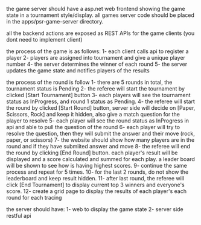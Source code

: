 
the game server should have a asp.net web frontend showing the game state in a tournament style/display.
all games server code should be placed in the apps/psr-game-server directory.

all the backend actions are exposed as REST APIs for the game clients (you dont need to implement client)

the process of the game is as follows:
1- each client calls api to register a player
2- players are assigned into tournament and give a unique player number
4- the server determines the winner of each round
5- the server updates the game state and notifies players of the results

the process of the round is follow
1- there are 5 rounds in total, the tournament status is Pending
2- the referee will start the tournament by clicked [Start Tournament] button
3- each players will see the tournament status as InProgress, and round 1 status as Pending.
4- the referee will start the round by clicked [Start Round] button, server side will decide on [Paper, Scissors, Rock] and keep it hidden, also give a match question for the player to resolve
5- each player will see the round status as InProgress in api and able to pull the question of the round
6- each player will try to resolve the question, then they will submit the answer and their move (rock, paper, or scissors)
7- the website should show how many players are in the round and if they have submiited answer and move
8- the referee will end the round by clicking [End Round] button. each player's result will be displayed and a score calculated and summed for each play. a leader board will be shown to see how is having highest scores.
9- continue the same process and repeat for 5 times.
10- for the last 2 rounds, do not show the leaderboard and keep result hidden.
11- after last round, the referee will click [End Tournament] to display current top 3 winners and everyone's score.
12- create a grid page to display the results of each player's each round for each tracing

the server should have:
1- web to display the game state
2- server side restful api

